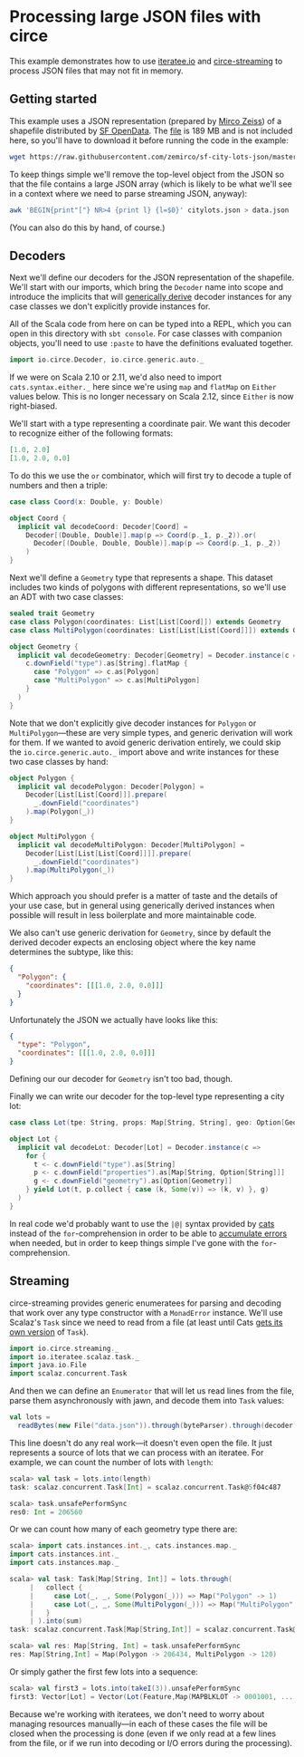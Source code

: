 # Processing large JSON files with circe

This example demonstrates how to use [iteratee.io][iteratee-io] and
[circe-streaming][circe-streaming] to process JSON files that may not fit in memory.

## Getting started

This example uses a JSON representation (prepared by [Mirco Zeiss][zemirco]) of a shapefile
distributed by [SF OpenData][sf-opendata]. The [file](https://github.com/zeMirco/sf-city-lots-json)
is 189 MB and is not included here, so you'll have to download it before running the code in the
example:

```bash
wget https://raw.githubusercontent.com/zemirco/sf-city-lots-json/master/citylots.json
```

To keep things simple we'll remove the top-level object from the JSON so that the file contains a
large JSON array (which is likely to be what we'll see in a context where we need to parse streaming
JSON, anyway):

```bash
awk 'BEGIN{print"["} NR>4 {print l} {l=$0}' citylots.json > data.json
```

(You can also do this by hand, of course.)

## Decoders

Next we'll define our decoders for the JSON representation of the shapefile. We'll start with our
imports, which bring the `Decoder` name into scope and introduce the implicits that will
[generically derive][generic-derivation] decoder instances for any case classes we don't explicitly
provide instances for.

All of the Scala code from here on can be typed into a REPL, which you can open in this directory
with `sbt console`. For case classes with companion objects, you'll need to use `:paste` to have the
definitions evaluated together.

```scala
import io.circe.Decoder, io.circe.generic.auto._
```

If we were on Scala 2.10 or 2.11, we'd also need to import `cats.syntax.either._` here since we're
using `map` and `flatMap` on `Either` values below. This is no longer necessary on Scala 2.12, since
`Either` is now right-biased.

We'll start with a type representing a coordinate pair. We want this decoder to recognize either of
the following formats:

```json
[1.0, 2.0]
[1.0, 2.0, 0.0]
```

To do this we use the `or` combinator, which will first try to decode a tuple of numbers and then a
triple:

```scala
case class Coord(x: Double, y: Double)

object Coord {
  implicit val decodeCoord: Decoder[Coord] =
    Decoder[(Double, Double)].map(p => Coord(p._1, p._2)).or(
      Decoder[(Double, Double, Double)].map(p => Coord(p._1, p._2))
    )
}
```

Next we'll define a `Geometry` type that represents a shape. This dataset includes two kinds of
polygons with different representations, so we'll use an ADT with two case classes:

```scala
sealed trait Geometry
case class Polygon(coordinates: List[List[Coord]]) extends Geometry
case class MultiPolygon(coordinates: List[List[List[Coord]]]) extends Geometry

object Geometry {
  implicit val decodeGeometry: Decoder[Geometry] = Decoder.instance(c =>
    c.downField("type").as[String].flatMap {
      case "Polygon" => c.as[Polygon]
      case "MultiPolygon" => c.as[MultiPolygon]
    }
  )
}
```

Note that we don't explicitly give decoder instances for `Polygon` or `MultiPolygon`—these are very
simple types, and generic derivation will work for them. If we wanted to avoid generic derivation
entirely, we could skip the `io.circe.generic.auto._` import above and write instances for these two
case classes by hand:

```scala
object Polygon {
  implicit val decodePolygon: Decoder[Polygon] =
    Decoder[List[List[Coord]]].prepare(
      _.downField("coordinates")
    ).map(Polygon(_))
}

object MultiPolygon {
  implicit val decodeMultiPolygon: Decoder[MultiPolygon] =
    Decoder[List[List[List[Coord]]]].prepare(
      _.downField("coordinates")
    ).map(MultiPolygon(_))
}
```

Which approach you should prefer is a matter of taste and the details of your use case, but in
general using generically derived instances when possible will result in less boilerplate and more
maintainable code.

We also can't use generic derivation for `Geometry`, since by default the derived decoder expects an
enclosing object where the key name determines the subtype, like this:

```json
{
  "Polygon": {
    "coordinates": [[[1.0, 2.0, 0.0]]]
  }
}
```

Unfortunately the JSON we actually have looks like this:

```json
{
  "type": "Polygon",
  "coordinates": [[[1.0, 2.0, 0.0]]]
}
```

Defining our our decoder for `Geometry` isn't too bad, though.

Finally we can write our decoder for the top-level type representing a city lot:

```scala
case class Lot(tpe: String, props: Map[String, String], geo: Option[Geometry])

object Lot {
  implicit val decodeLot: Decoder[Lot] = Decoder.instance(c =>
    for {
      t <- c.downField("type").as[String]
      p <- c.downField("properties").as[Map[String, Option[String]]]
      g <- c.downField("geometry").as[Option[Geometry]]
    } yield Lot(t, p.collect { case (k, Some(v)) => (k, v) }, g)
  )
}
```

In real code we'd probably want to use the `|@|` syntax provided by [cats][cats] instead of the
`for`-comprehension in order to be able to [accumulate errors][error-accumulation] when needed, but
in order to keep things simple I've gone with the `for`-comprehension.

## Streaming

circe-streaming provides generic enumeratees for parsing and decoding that work over any type
constructor with a `MonadError` instance. We'll use Scalaz's `Task` since we need to read from a
file (at least until Cats [gets its own version][cats-32] of `Task`).

```scala
import io.circe.streaming._
import io.iteratee.scalaz.task._
import java.io.File
import scalaz.concurrent.Task
```

And then we can define an `Enumerator` that will let us read lines from the file, parse them
asynchronously with jawn, and decode them into `Task` values:

```scala
val lots =
  readBytes(new File("data.json")).through(byteParser).through(decoder[Task, Lot])
```

This line doesn't do any real work—it doesn't even open the file. It just represents a source of
lots that we can process with an iteratee. For example, we can count the number of lots with
`length`:

```scala
scala> val task = lots.into(length)
task: scalaz.concurrent.Task[Int] = scalaz.concurrent.Task@5f04c487

scala> task.unsafePerformSync
res0: Int = 206560
```

Or we can count how many of each geometry type there are:

```scala
scala> import cats.instances.int._, cats.instances.map._
import cats.instances.int._
import cats.instances.map._

scala> val task: Task[Map[String, Int]] = lots.through(
     |   collect {
     |     case Lot(_, _, Some(Polygon(_))) => Map("Polygon" -> 1)
     |     case Lot(_, _, Some(MultiPolygon(_))) => Map("MultiPolygon" -> 1)
     |   }
     | ).into(sum)
task: scalaz.concurrent.Task[Map[String,Int]] = scalaz.concurrent.Task@1d3a58cb

scala> val res: Map[String, Int] = task.unsafePerformSync
res: Map[String,Int] = Map(Polygon -> 206434, MultiPolygon -> 120)
```

Or simply gather the first few lots into a sequence:

```scala
scala> val first3 = lots.into(takeI(3)).unsafePerformSync
first3: Vector[Lot] = Vector(Lot(Feature,Map(MAPBLKLOT -> 0001001, ...
```

Because we're working with iteratees, we don't need to worry about managing resources manually—in
each of these cases the file will be closed when the processing is done (even if we only read at a
few lines from the file, or if we run into decoding or I/O errors during the processing).

[cats]: https://github.com/typelevel/cats
[cats-32]: https://github.com/typelevel/cats/issues/32
[circe-streaming]: ../../streaming/
[error-accumulation]: https://meta.plasm.us/posts/2015/12/17/error-accumulating-decoders-in-circe/
[jawn]: https://github.com/non/jawn
[generic-derivation]: https://meta.plasm.us/posts/2015/11/08/type-classes-and-generic-derivation/
[iteratee-io]: https://github.com/travisbrown/iteratee
[sf-opendata]: https://data.sfgov.org/
[zemirco]: https://github.com/zemirco
